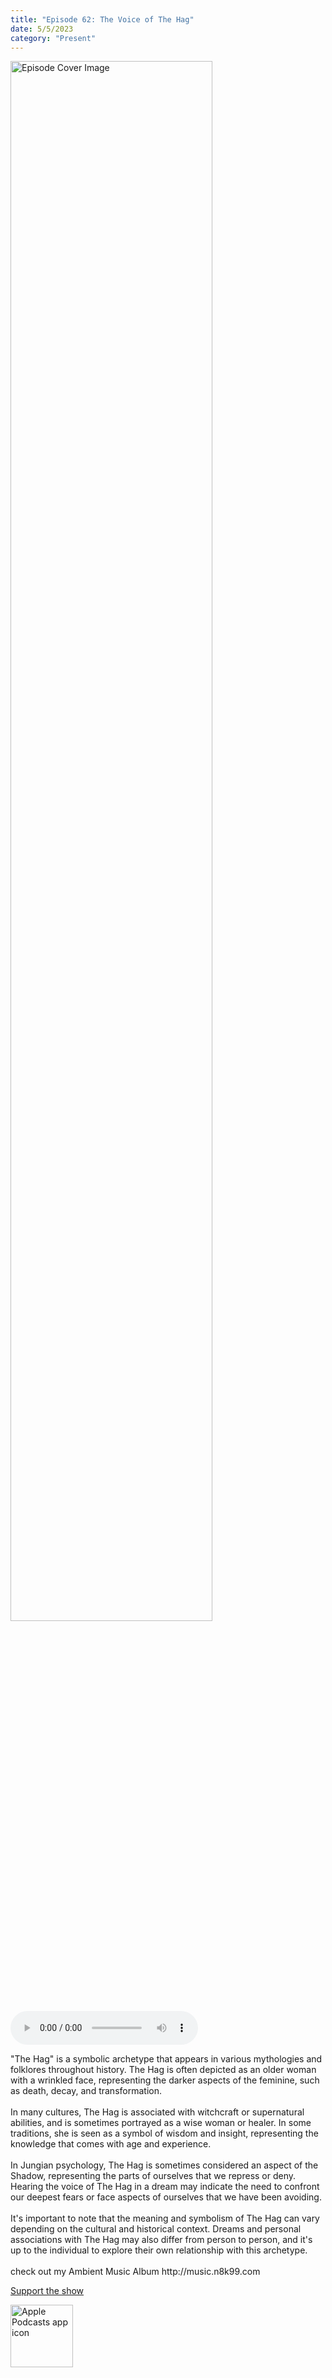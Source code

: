 ```yaml
---
title: "Episode 62: The Voice of The Hag"
date: 5/5/2023
category: "Present"
---
```

<img src="https://artwork.captivate.fm/1353105e-84f7-4304-9b40-962ff921f949/60854458c4d1acdf4e1c2f79c4137142d85d78e379bdafbd69bd34c85f5819ad.jpg" alt="Episode Cover Image" width=80%/>
<audio controls>
  <source src="https://podcasts.captivate.fm/media/cd003292-136f-4004-a586-5b54561cbcb7/12784191-episode-62-the-voice-of-the-hag.mp3" type="audio/mpeg">
  Your browser does not support the audio element.
</audio>

<p>&quot;The Hag&quot; is a symbolic archetype that appears in various mythologies and folklores throughout history. The Hag is often depicted as an older woman with a wrinkled face, representing the darker aspects of the feminine, such as death, decay, and transformation.<br/><br/>In many cultures, The Hag is associated with witchcraft or supernatural abilities, and is sometimes portrayed as a wise woman or healer. In some traditions, she is seen as a symbol of wisdom and insight, representing the knowledge that comes with age and experience.<br/><br/>In Jungian psychology, The Hag is sometimes considered an aspect of the Shadow, representing the parts of ourselves that we repress or deny. Hearing the voice of The Hag in a dream may indicate the need to confront our deepest fears or face aspects of ourselves that we have been avoiding.<br/><br/>It&apos;s important to note that the meaning and symbolism of The Hag can vary depending on the cultural and historical context. Dreams and personal associations with The Hag may also differ from person to person, and it&apos;s up to the individual to explore their own relationship with this archetype.<br/><br/>check out my Ambient Music Album http://music.n8k99.com</p><a rel="payment" href="https://www.paypal.com/donate/?hosted_button_id=WX3GRUK5BHJLS">Support the show</a>

<a href="https://podcasts.apple.com/us/podcast/living-room-music/id1608791560?tscg=30200&itsct=podcast_box_appicon&ls=1&mttnsubad=1608791560" style="display: inline-block;"><img src="https://toolbox.marketingtools.apple.com/api/v2/badges/app-icon-podcasts/standard/en-us" alt="Apple Podcasts app icon" style="width: 100px; height: 100px; vertical-align: middle; object-fit: contain;" /></a>
    